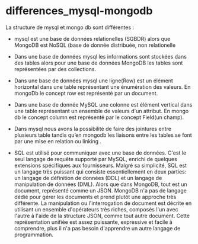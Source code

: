# differences_mysql-mongodb
La structure de mysql et mongo db sont différentes :
- mysql est une base de données relationelles (SGBDR) alors que MongoDB est NoSQL (base de donnée distribuée, non relationelle
- Dans une base de données mysql les informations sont stockées dans des tables alors pour une base de données MongoDB les tables sont représentées par des collections.

- Dans une base de données mysql une ligne(Row) est un élément horizontal dans une table représentant une énumération des valeurs. En mongoDb le concept row est représenté par un document.

- Dans une base de donnée MySQL une colonne est élément vertical dans une table représentant un ensemble de valeurs d'un attribut. En mongo db le concept column est représenté par le concept Field(un champ).

- Dans mysql nous avons la possibilité de faire des jointures entre plusieurs table tandis qu’en mongodb les liaisons entre les tables se font par une mise en relation ou linking .

- SQL est utilisé pour communiquer avec une base de données. C'est le seul langage de requête supporté par MySQL, enrichi de quelques extensions spécifiques aux fournisseurs. Malgré sa simplicité, SQL est un langage très puissant qui consiste essentiellement en deux parties: un langage de définition de données (DDL) et un langage de manipulation de données (DML). Alors que dans MongoDB, tout est un document, représenté comme un JSON.
MongoDB n'a pas de langage dédié pour gérer les documents et prend plutôt une approche très différente. La manipulation ou l'interrogation de document est décrite en utilisant un ensemble d'opérateurs très riches, composés l'un avec l'autre à l'aide de la structure JSON, comme tout autre document. Cette représentation unifiée est assez puissante, expressive et facile à comprendre, plus il n'a pas besoin d'apprendre un autre langage de programmation.
